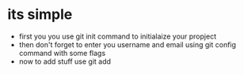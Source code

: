 # its simple
- first you you use git init command to initialaize your propject
- then don't forget to enter you username and email using git config command with some flags
- now to add stuff use git add